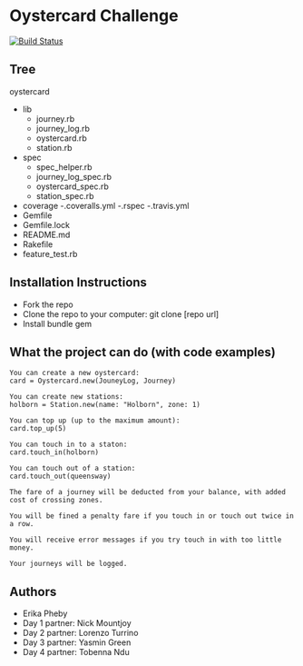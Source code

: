 Oystercard Challenge
=================
[![Build Status](https://travis-ci.org/eripheebs/oystercard.svg?branch=master)](https://travis-ci.org/eripheebs/oystercard)

Tree
---------
oystercard
- lib
	- journey.rb
	- journey_log.rb
	- oystercard.rb
	- station.rb
- spec
	- spec_helper.rb
	- journey_log_spec.rb
	- oystercard_spec.rb
	- station_spec.rb
- coverage
-.coveralls.yml
-.rspec
-.travis.yml
- Gemfile
- Gemfile.lock
- README.md
- Rakefile
- feature_test.rb

Installation Instructions
-----
- Fork the repo
- Clone the repo to your computer: git clone [repo url]
- Install bundle gem

What the project can do (with code examples)
-----
```
You can create a new oystercard:
card = Oystercard.new(JouneyLog, Journey)

You can create new stations:
holborn = Station.new(name: "Holborn", zone: 1)

You can top up (up to the maximum amount):
card.top_up(5)

You can touch in to a staton:
card.touch_in(holborn)

You can touch out of a station:
card.touch_out(queensway)

The fare of a journey will be deducted from your balance, with added cost of crossing zones.

You will be fined a penalty fare if you touch in or touch out twice in a row.

You will receive error messages if you try touch in with too little money.

Your journeys will be logged.
```

Authors
-----
- Erika Pheby
- Day 1 partner: Nick Mountjoy
- Day 2 partner: Lorenzo Turrino
- Day 3 partner: Yasmin Green
- Day 4 partner: Tobenna Ndu
